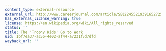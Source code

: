```yaml
---
content_type: external-resource
external_url: http://www.careerjournal.com/article/SB122455219391652725.html
has_external_license_warning: true
license: https://en.wikipedia.org/wiki/All_rights_reserved
status: ''
title: The 'Trophy Kids' Go to Work
uid: 1bf7ea37-ac56-4e02-af44-a7231f5d7dfd
wayback_url: ''
---
```

